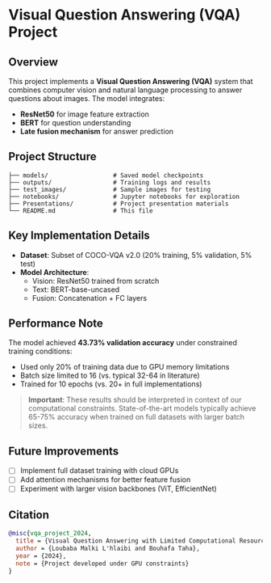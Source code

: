 # Visual Question Answering (VQA) Project

## Overview
This project implements a **Visual Question Answering (VQA)** system that combines computer vision and natural language processing to answer questions about images. The model integrates:
- **ResNet50** for image feature extraction
- **BERT** for question understanding
- **Late fusion mechanism** for answer prediction

## Project Structure
```
├── models/                  # Saved model checkpoints
├── outputs/                 # Training logs and results
├── test_images/             # Sample images for testing
├── notebooks/               # Jupyter notebooks for exploration
├── Presentations/           # Project presentation materials
└── README.md                # This file
```

## Key Implementation Details
- **Dataset**: Subset of COCO-VQA v2.0 (20% training, 5% validation, 5% test)
- **Model Architecture**:
  - Vision: ResNet50 trained from scratch
  - Text: BERT-base-uncased
  - Fusion: Concatenation + FC layers

## Performance Note
The model achieved **43.73% validation accuracy** under constrained training conditions:
- Used only 20% of training data due to GPU memory limitations
- Batch size limited to 16 (vs. typical 32-64 in literature)
- Trained for 10 epochs (vs. 20+ in full implementations)

> **Important**: These results should be interpreted in context of our computational constraints. State-of-the-art models typically achieve 65-75% accuracy when trained on full datasets with larger batch sizes.



## Future Improvements
- [ ] Implement full dataset training with cloud GPUs
- [ ] Add attention mechanisms for better feature fusion
- [ ] Experiment with larger vision backbones (ViT, EfficientNet)

## Citation
```bibtex
@misc{vqa_project_2024,
  title = {Visual Question Answering with Limited Computational Resources},
  author = {Loubaba Malki L'hlaibi and Bouhafa Taha},
  year = {2024},
  note = {Project developed under GPU constraints}
}
```
